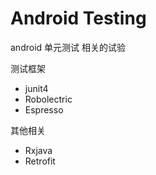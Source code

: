 # Android Testing #
android 单元测试 相关的试验  

测试框架  

- junit4  
- Robolectric  
- Espresso

其他相关
 
- Rxjava
- Retrofit